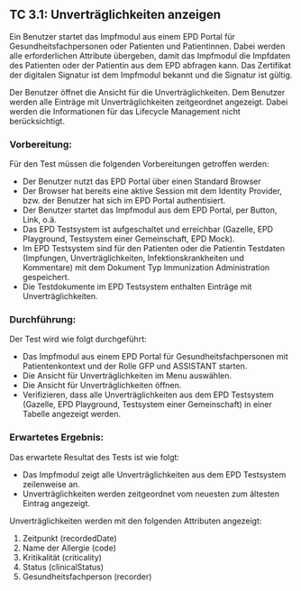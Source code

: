 ## TC 3.1: Unverträglichkeiten anzeigen
Ein Benutzer startet das Impfmodul aus einem EPD Portal für Gesundheitsfachpersonen oder Patienten und Patientinnen.  Dabei werden alle erforderlichen Attribute übergeben, damit das Impfmodul die Impfdaten des Patienten oder der Patientin aus dem EPD abfragen kann. Das Zertifikat der digitalen Signatur ist dem Impfmodul bekannt und die Signatur ist gültig.

Der Benutzer öffnet die Ansicht für die Unverträglichkeiten. Dem Benutzer werden alle Einträge mit Unverträglichkeiten zeitgeordnet angezeigt. Dabei werden die Informationen für das Lifecycle Management nicht berücksichtigt.

### Vorbereitung:

Für den Test müssen die folgenden Vorbereitungen getroffen werden:
- Der Benutzer nutzt das EPD Portal über einen Standard Browser
- Der Browser hat bereits eine aktive Session mit dem Identity Provider, bzw. der Benutzer hat sich im EPD Portal authentisiert.
- Der Benutzer startet das Impfmodul aus dem EPD Portal, per Button, Link, o.ä.  
- Das EPD Testsystem ist aufgeschaltet und erreichbar (Gazelle, EPD Playground, Testsystem einer Gemeinschaft, EPD Mock).
- Im EPD Testsystem sind für den Patienten oder die Patientin Testdaten (Impfungen, Unverträglichkeiten, Infektionskrankheiten und Kommentare) mit dem Dokument Typ Immunization Administration gespeichert.
- Die Testdokumente im EPD Testsystem enthalten Einträge mit Unverträglichkeiten.

### Durchführung:

Der Test wird wie folgt durchgeführt:
- Das Impfmodul aus einem EPD Portal für Gesundheitsfachpersonen mit Patientenkontext und der Rolle GFP und ASSISTANT starten.
- Die Ansicht für Unverträglichkeiten im Menu auswählen.
- Die Ansicht für Unverträglichkeiten öffnen.
- Verifizieren, dass alle Unverträglichkeiten aus dem EPD Testsystem (Gazelle, EPD Playground, Testsystem einer Gemeinschaft) in einer Tabelle angezeigt werden.

### Erwartetes Ergebnis:

Das erwartete Resultat des Tests ist wie folgt:
- Das Impfmodul zeigt alle Unverträglichkeiten aus dem EPD Testsystem zeilenweise an.
- Unverträglichkeiten werden zeitgeordnet vom neuesten zum ältesten Eintrag angezeigt.  

Unverträglichkeiten werden mit den folgenden Attributen angezeigt:
1.	Zeitpunkt (recordedDate)
2.	Name der Allergie (code)
3.	Kritikalität (criticality)
4.	Status (clinicalStatus)
5.	Gesundheitsfachperson (recorder)
